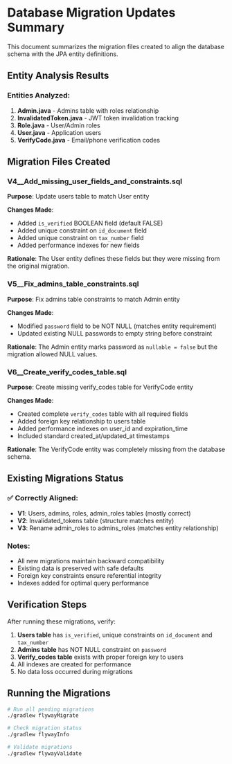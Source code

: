 # Database Migration Updates Summary

This document summarizes the migration files created to align the database schema with the JPA entity definitions.

## Entity Analysis Results

### Entities Analyzed:
1. **Admin.java** - Admins table with roles relationship
2. **InvalidatedToken.java** - JWT token invalidation tracking
3. **Role.java** - User/Admin roles
4. **User.java** - Application users
5. **VerifyCode.java** - Email/phone verification codes

## Migration Files Created

### V4__Add_missing_user_fields_and_constraints.sql
**Purpose**: Update users table to match User entity

**Changes Made**:
- Added `is_verified` BOOLEAN field (default FALSE)
- Added unique constraint on `id_document` field
- Added unique constraint on `tax_number` field
- Added performance indexes for new fields

**Rationale**: The User entity defines these fields but they were missing from the original migration.

### V5__Fix_admins_table_constraints.sql
**Purpose**: Fix admins table constraints to match Admin entity

**Changes Made**:
- Modified `password` field to be NOT NULL (matches entity requirement)
- Updated existing NULL passwords to empty string before constraint

**Rationale**: The Admin entity marks password as `nullable = false` but the migration allowed NULL values.

### V6__Create_verify_codes_table.sql
**Purpose**: Create missing verify_codes table for VerifyCode entity

**Changes Made**:
- Created complete `verify_codes` table with all required fields
- Added foreign key relationship to users table
- Added performance indexes on user_id and expiration_time
- Included standard created_at/updated_at timestamps

**Rationale**: The VerifyCode entity was completely missing from the database schema.

## Existing Migrations Status

### ✅ Correctly Aligned:
- **V1**: Users, admins, roles, admin_roles tables (mostly correct)
- **V2**: Invalidated_tokens table (structure matches entity)
- **V3**: Rename admin_roles to admins_roles (matches entity relationship)

### Notes:
- All new migrations maintain backward compatibility
- Existing data is preserved with safe defaults
- Foreign key constraints ensure referential integrity
- Indexes added for optimal query performance

## Verification Steps

After running these migrations, verify:

1. **Users table** has `is_verified`, unique constraints on `id_document` and `tax_number`
2. **Admins table** has NOT NULL constraint on `password`
3. **Verify_codes table** exists with proper foreign key to users
4. All indexes are created for performance
5. No data loss occurred during migrations

## Running the Migrations

```bash
# Run all pending migrations
./gradlew flywayMigrate

# Check migration status
./gradlew flywayInfo

# Validate migrations
./gradlew flywayValidate
```
